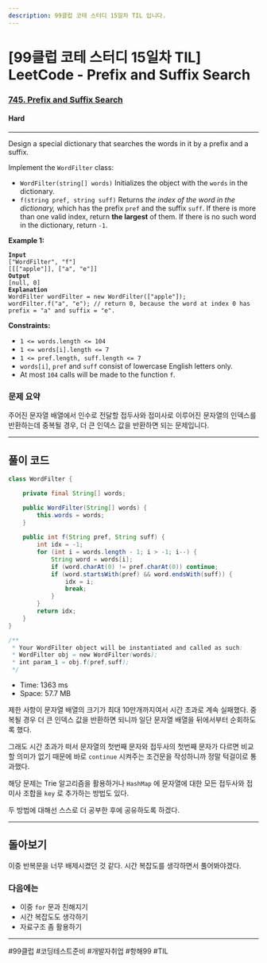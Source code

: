 ```yaml
---
description: 99클럽 코테 스터디 15일차 TIL 입니다.
---
```


# \[99클럽 코테 스터디 15일차 TIL]  LeetCode - Prefix and Suffix Search

### [745. Prefix and Suffix Search](https://leetcode.com/problems/prefix-and-suffix-search/)

#### Hard

***

Design a special dictionary that searches the words in it by a prefix and a suffix.

Implement the `WordFilter` class:

* `WordFilter(string[] words)` Initializes the object with the `words` in the dictionary.
* `f(string pref, string suff)` Returns _the index of the word in the dictionary,_ which has the prefix `pref` and the suffix `suff`. If there is more than one valid index, return **the largest** of them. If there is no such word in the dictionary, return `-1`.

&#x20;

**Example 1:**

<pre><code><strong>Input
</strong>["WordFilter", "f"]
[[["apple"]], ["a", "e"]]
<strong>Output
</strong>[null, 0]
<strong>Explanation
</strong>WordFilter wordFilter = new WordFilter(["apple"]);
wordFilter.f("a", "e"); // return 0, because the word at index 0 has prefix = "a" and suffix = "e".
</code></pre>

&#x20;

**Constraints:**

* `1 <= words.length <= 104`
* `1 <= words[i].length <= 7`
* `1 <= pref.length, suff.length <= 7`
* `words[i]`, `pref` and `suff` consist of lowercase English letters only.
* At most `104` calls will be made to the function `f`.

### 문제 요약

주어진 문자열 배열에서 인수로 전달할 접두사와 접미사로 이루어진 문자열의 인덱스를 반환하는데 중복될 경우, 더 큰 인덱스 값을 반환하면 되는 문제입니다.

***

## 풀이 코드

```java
class WordFilter {

    private final String[] words;

    public WordFilter(String[] words) {
        this.words = words;
    }
    
    public int f(String pref, String suff) {
        int idx = -1;
        for (int i = words.length - 1; i > -1; i--) {
            String word = words[i];
            if (word.charAt(0) != pref.charAt(0)) continue;
            if (word.startsWith(pref) && word.endsWith(suff)) {
                idx = i;
                break;
            }
        }
        return idx;
    }
}

/**
 * Your WordFilter object will be instantiated and called as such:
 * WordFilter obj = new WordFilter(words);
 * int param_1 = obj.f(pref,suff);
 */
```

* Time: 1363 ms
* Space: 57.7 MB

제한 사항이 문자열 배열의 크기가 최대 10만개까지여서 시간 초과로 계속 실패했다. 중복될 경우 더 큰 인덱스 값을 반환하면 되니까 일단 문자열 배열을 뒤에서부터 순회하도록 했다.

그래도 시간 초과가 떠서 문자열의 첫번째 문자와 접두사의 첫번째 문자가 다르면 비교할 의미가 없기 때문에 바로 `continue` 시켜주는 조건문을 작성하니까 정말 턱걸이로 통과했다.

해당 문제는 Trie 알고리즘을 활용하거나 `HashMap` 에 문자열에 대한 모든 접두사와 접미사 조합을 `key` 로 추가하는 방법도 있다.

두 방법에 대해선 스스로 더 공부한 후에 공유하도록 하겠다.

***

## 돌아보기

이중 반복문을 너무 배제시켰던 것 같다. 시간 복잡도를 생각하면서 풀어봐야겠다.

### 다음에는

* 이중 `for` 문과 친해지기
* 시간 복잡도도 생각하기
* 자료구조 좀 활용하기

***

\#99클럽 #코딩테스트준비 #개발자취업 #항해99 #TIL
